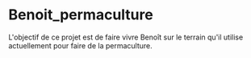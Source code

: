 # Benoit_permaculture
L'objectif de ce projet est de faire vivre Benoît sur le terrain qu'il utilise actuellement pour faire de la permaculture.
